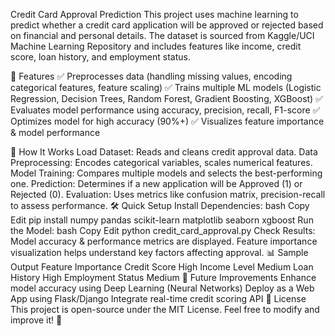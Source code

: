 Credit Card Approval Prediction
This project uses machine learning to predict whether a credit card application will be approved or rejected based on financial and personal details. The dataset is sourced from Kaggle/UCI Machine Learning Repository and includes features like income, credit score, loan history, and employment status.

📌 Features
✅ Preprocesses data (handling missing values, encoding categorical features, feature scaling)
✅ Trains multiple ML models (Logistic Regression, Decision Trees, Random Forest, Gradient Boosting, XGBoost)
✅ Evaluates model performance using accuracy, precision, recall, F1-score
✅ Optimizes model for high accuracy (90%+)
✅ Visualizes feature importance & model performance

🚀 How It Works
Load Dataset: Reads and cleans credit approval data.
Data Preprocessing: Encodes categorical variables, scales numerical features.
Model Training: Compares multiple models and selects the best-performing one.
Prediction: Determines if a new application will be Approved (1) or Rejected (0).
Evaluation: Uses metrics like confusion matrix, precision-recall to assess performance.
🛠️ Quick Setup
Install Dependencies:
bash
Copy
Edit
pip install numpy pandas scikit-learn matplotlib seaborn xgboost
Run the Model:
bash
Copy
Edit
python credit_card_approval.py
Check Results:
Model accuracy & performance metrics are displayed.
Feature importance visualization helps understand key factors affecting approval.
📊 Sample Output
Feature	Importance
Credit Score	High
Income Level	Medium
Loan History	High
Employment Status	Medium
🤖 Future Improvements
Enhance model accuracy using Deep Learning (Neural Networks)
Deploy as a Web App using Flask/Django
Integrate real-time credit scoring API
📝 License
This project is open-source under the MIT License. Feel free to modify and improve it! 🚀
